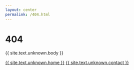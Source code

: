 ```yaml
---
layout: center
permalink: /404.html
---
```


# 404

{{ site.text.unknown.body }}

<div class="mt3">
  <a href="{{ site.baseurl }}/" class="button button-blue button-big">{{ site.text.unknown.home }}</a>
  <a href="{{ site.baseurl }}/contato/" class="button button-blue button-big">{{ site.text.unknown.contact }}</a>
</div>
